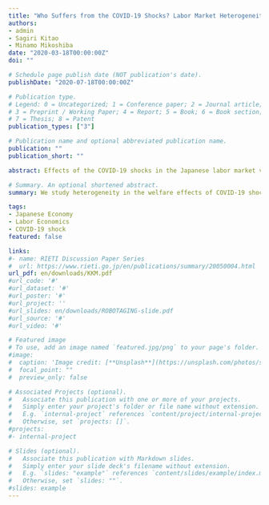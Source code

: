 ```yaml
---
title: "Who Suffers from the COVID-19 Shocks? Labor Market Heterogeneity and Welfare Consequences in Japan"
authors:
- admin  
- Sagiri Kitao
- Minamo Mikoshiba
date: "2020-03-18T00:00:00Z"
doi: ""

# Schedule page publish date (NOT publication's date).
publishDate: "2020-07-18T00:00:00Z"

# Publication type.
# Legend: 0 = Uncategorized; 1 = Conference paper; 2 = Journal article;
# 3 = Preprint / Working Paper; 4 = Report; 5 = Book; 6 = Book section;
# 7 = Thesis; 8 = Patent
publication_types: ["3"]

# Publication name and optional abbreviated publication name.
publication: ""
publication_short: ""

abstract: Effects of the COVID-19 shocks in the Japanese labor market vary across people of different age groups, genders, employment types, education levels, occupations, and industries. We document heterogeneous changes in employment and earnings in response to the COVID-19 shocks, observed in various data sources during the initial months after onset of the pandemic in Japan. We then feed these shocks into a life-cycle model of heterogeneous agents to quantify welfare consequences of the COVID-19 shocks. In each dimension of the heterogeneity, the shocks are amplified for those who earned less prior to the crisis. Contingent workers are hit harder than regular workers, younger workers than older workers, females than males, and workers engaged in social and non-flexible jobs than those in ordinary and flexible jobs. The most severely hurt by the COVID-19 shocks has been a group of female, contingent, low-skilled workers, engaged in social and non-flexible jobs and without a spouse of a different group.

# Summary. An optional shortened abstract.
summary: We study heterogeneity in the welfare effects of COVID-19 shock in Japan

tags:
- Japanese Economy
- Labor Economics
- COVID-19 shock
featured: false

links:
#- name: RIETI Discussion Paper Series
#  url: https://www.rieti.go.jp/en/publications/summary/20050004.html
url_pdf: en/downloads/KKM.pdf
#url_code: '#'
#url_dataset: '#'
#url_poster: '#'
#url_project: ''
#url_slides: en/downloads/ROBOTAGING-slide.pdf
#url_source: '#'
#url_video: '#'

# Featured image
# To use, add an image named `featured.jpg/png` to your page's folder. 
#image:
#  caption: 'Image credit: [**Unsplash**](https://unsplash.com/photos/s9CC2SKySJM)'
#  focal_point: ""
#  preview_only: false

# Associated Projects (optional).
#   Associate this publication with one or more of your projects.
#   Simply enter your project's folder or file name without extension.
#   E.g. `internal-project` references `content/project/internal-project/index.md`.
#   Otherwise, set `projects: []`.
#projects:
#- internal-project

# Slides (optional).
#   Associate this publication with Markdown slides.
#   Simply enter your slide deck's filename without extension.
#   E.g. `slides: "example"` references `content/slides/example/index.md`.
#   Otherwise, set `slides: ""`.
#slides: example
---
```

